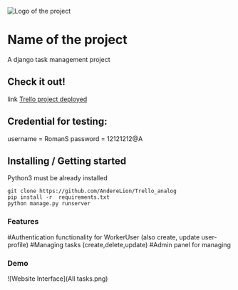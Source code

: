 ![Logo of the project](https://raw.githubusercontent.com/jehna/readme-best-practices/master/sample-logo.png)

# Name of the project
A django task management project
## Check it out!
link
[Trello project deployed ](https://trello-5wky.onrender.com)

## Credential for testing:
username =  RomanS
password = 12121212@A
## Installing / Getting started

Python3 must be already installed

```shell
git clone https://github.com/AndereLion/Trello_analog
pip install -r  requirements.txt
python manage.py runserver
```
### Features

#Authentication functionality for WorkerUser (also create, update user-profile)
#Managing tasks (create,delete,update)
#Admin panel for managing 

### Demo

![Website Interface](All tasks.png)

